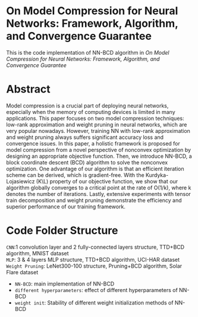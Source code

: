 # On Model Compression for Neural Networks: Framework, Algorithm, and Convergence Guarantee

This is the code implementation of NN-BCD algorithm in _On Model Compression for Neural Networks: Framework, Algorithm, and Convergence Guarantee_

# Abstract
Model compression is a crucial part of deploying neural networks, especially when the memory of computing devices is limited in many applications. This paper focuses on two model compression techniques: low-rank approximation and weight pruning in neural networks, which are very popular nowadays. However, training NN with low-rank approximation and weight pruning always suffers significant accuracy loss and convergence issues. In this paper, a holistic framework is proposed for model compression from a novel perspective of nonconvex optimization by designing an appropriate objective function. Then, we introduce NN-BCD, a block coordinate descent (BCD) algorithm to solve the nonconvex optimization. One advantage of our algorithm is that an efficient iteration scheme can be derived, which is gradient-free. With the Kurdyka-Lojasiewicz (K\L) property of our objective function, we show that our algorithm globally converges to a critical point at the rate of O(1/k), where k denotes the number of iterations. Lastly, extensive experiments with tensor train decomposition and weight pruning demonstrate the efficiency and superior performance of our training framework.  


# Code Folder Structure
`CNN`:1 convolution layer and 2 fully-connected layers structure, TTD+BCD algorithm, MNIST dataset <br>
`MLP`: 3 & 4 layers MLP structure, TTD+BCD algorithm, UCI-HAR dataset <br>
`Weight Pruning`: LeNet300-100 structure, Pruning+BCD algorithm, Solar Flare dataset <br>
  - `NN-BCD`: main implementation of NN-BCD
  - `different hyperparameters`: effect of different hyperparameters of NN-BCD
  - `weight init`: Stability of different weight initialization methods of NN-BCD

     
     
